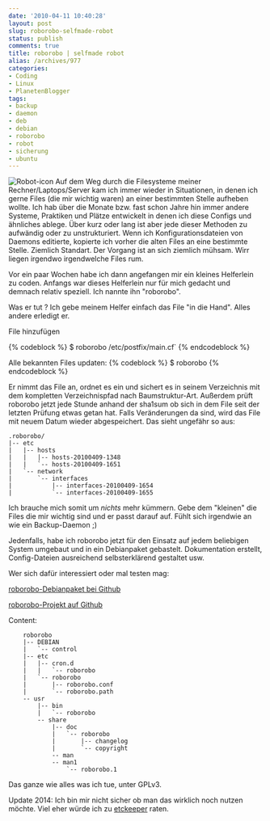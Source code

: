 ```yaml
---
date: '2010-04-11 10:40:28'
layout: post
slug: roborobo-selfmade-robot
status: publish
comments: true
title: roborobo | selfmade robot
alias: /archives/977
categories:
- Coding
- Linux
- PlanetenBlogger
tags:
- backup
- daemon
- deb
- debian
- roborobo
- robot
- sicherung
- ubuntu
---
```


![Robot-icon](/uploads/2010/04/Robot-icon.png)
Auf dem Weg durch die Filesysteme meiner Rechner/Laptops/Server kam ich immer wieder in Situationen, in denen ich gerne Files (die mir wichtig waren) an einer bestimmten Stelle aufheben wollte. Ich hab über die Monate bzw. fast schon Jahre hin immer andere Systeme, Praktiken und Plätze entwickelt in denen ich diese Configs und ähnliches ablege. Über kurz oder lang ist aber jede dieser Methoden zu aufwändig oder zu unstrukturiert. Wenn ich Konfigurationsdateien von Daemons editierte, kopierte ich vorher die alten Files an eine bestimmte Stelle. Ziemlich Standart. Der Vorgang ist an sich ziemlich mühsam. Wirr liegen irgendwo irgendwelche Files rum.

Vor ein paar Wochen habe ich dann angefangen mir ein kleines Helferlein zu coden. Anfangs war dieses Helferlein nur für mich gedacht und demnach relativ speziell. Ich nannte ihn "roborobo".

Was er tut ? Ich gebe meinem Helfer einfach das File "in die Hand". Alles andere erledigt er.

File hinzufügen

{% codeblock %}
$ roborobo /etc/postfix/main.cf`
{% endcodeblock %}

Alle bekannten Files updaten:
{% codeblock %}
$ roborobo
{% endcodeblock %}

Er nimmt das File an, ordnet es ein und sichert es in seinem Verzeichnis mit dem kompletten Verzeichnispfad nach Baumstruktur-Art. Außerdem prüft roborobo jetzt jede Stunde anhand der sha1sum ob sich in dem File seit der letzten Prüfung etwas getan hat. Falls Veränderungen da sind, wird das File mit neuem Datum wieder abgespeichert. Das sieht ungefähr so aus:

    .roborobo/
    |-- etc
    |   |-- hosts
    |   |   |-- hosts-20100409-1348
    |   |   `-- hosts-20100409-1651
    |   `-- network
    |       `-- interfaces
    |           |-- interfaces-20100409-1654
    |           `-- interfaces-20100409-1655


Ich brauche mich somit um _nichts_ mehr kümmern. Gebe dem "kleinen" die Files die mir wichtig sind und er passt darauf auf. Fühlt sich irgendwie an wie ein Backup-Daemon ;)

Jedenfalls, habe ich roborobo jetzt für den Einsatz auf jedem beliebigen System umgebaut und in ein Debianpaket gebastelt. Dokumentation erstellt, Config-Dateien ausreichend selbsterklärend gestaltet usw.

Wer sich dafür interessiert oder mal testen mag:

[roborobo-Debianpaket bei Github](http://github.com/noqqe/roborobo/downloads)

[roborobo-Projekt auf Github](http://github.com/noqqe/roborobo/)

Content:

```
    roborobo
    |-- DEBIAN
    |   `-- control
    |-- etc
    |   |-- cron.d
    |   |   `-- roborobo
    |   `-- roborobo
    |       |-- roborobo.conf
    |       `-- roborobo.path
    -- usr
        |-- bin
        |   `-- roborobo
        -- share
            |-- doc
            |   `-- roborobo
            |       |-- changelog
            |       `-- copyright
            -- man
            -- man1
                `-- roborobo.1
```

Das ganze wie alles was ich tue, unter GPLv3.


Update 2014: Ich bin mir nicht sicher ob man das wirklich noch nutzen möchte.
Viel eher würde ich zu [etckeeper](http://joeyh.name/code/etckeeper/) raten.
